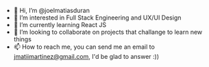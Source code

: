 - 👋 Hi, I’m @joelmatiasduran
- 👀 I’m interested in Full Stack Engineering and UX/UI Design
- 🌱 I’m currently learning React JS 
- 💞️ I’m looking to collaborate on projects that challange to learn new things
- 📫 How to reach me, you can send me an email to jmatiimartinez@gmail.com, I'd be glad to answer :))

<!---
joelmatiasduran/joelmatiasduran is a ✨ special ✨ repository because its `README.md` (this file) appears on your GitHub profile.
You can click the Preview link to take a look at your changes.
--->
